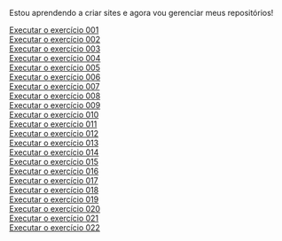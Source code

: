 

 Estou aprendendo a criar sites e agora vou gerenciar meus repositórios!

<a href="https://viniciussaless.github.io/html-css/exercicios/ex001/index.html">Executar o exercício 001<a><br>
<a href="https://viniciussaless.github.io/html-css/exercicios/ex002/index.html">Executar o exercício 002<a><br>
<a href="https://viniciussaless.github.io/html-css/exercicios/ex003/index.html">Executar o exercício 003<a><br>
<a href="https://viniciussaless.github.io/html-css/exercicios/ex004/index.html">Executar o exercício 004<a><br>
<a href="https://viniciussaless.github.io/html-css/exercicios/ex005/index.html">Executar o exercício 005<a><br>
<a href="https://viniciussaless.github.io/html-css/exercicios/ex006/index.html">Executar o exercício 006<a><br>
<a href="https://viniciussaless.github.io/html-css/exercicios/ex007/index.html">Executar o exercício 007<a><br>
<a href="https://viniciussaless.github.io/html-css/exercicios/ex008/index.html">Executar o exercício 008<a><br>
<a href="https://viniciussaless.github.io/html-css/exercicios/ex009/index.html">Executar o exercício 009<a><br>
<a href="https://viniciussaless.github.io/html-css/exercicios/ex010/index.html">Executar o exercício 010<a><br>
<a href="https://viniciussaless.github.io/html-css/exercicios/ex011/index.html">Executar o exercício 011<a><br>
<a href="https://viniciussaless.github.io/html-css/exercicios/ex012/index.html">Executar o exercício 012<a><br>
<a href="https://viniciussaless.github.io/html-css/exercicios/ex013/index.html">Executar o exercício 013<a><br>
<a href="https://viniciussaless.github.io/html-css/exercicios/ex014/index.html">Executar o exercício 014<a><br>
<a href="https://viniciussaless.github.io/html-css/exercicios/ex015/index.html">Executar o exercício 015<a><br>
<a href="https://viniciussaless.github.io/html-css/exercicios/ex016/index.html">Executar o exercício 016<a><br>
<a href="https://viniciussaless.github.io/html-css/exercicios/ex017/index.html">Executar o exercício 017<a><br>
<a href="https://viniciussaless.github.io/html-css/exercicios/ex018/index.html">Executar o exercício 018<a><br>
<a href="https://viniciussaless.github.io/html-css/exercicios/ex019/index.html">Executar o exercício 019<a><br>
<a href="https://viniciussaless.github.io/html-css/exercicios/ex020/index.html">Executar o exercício 020<a><br>
<a href="https://viniciussaless.github.io/html-css/exercicios/ex021/index.html">Executar o exercício 021<a><br>
<a href="https://viniciussaless.github.io/html-css/exercicios/ex022/index.html">Executar o exercício 022<a><br>
